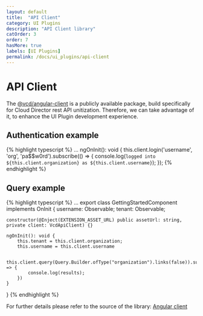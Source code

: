 ```yaml
---
layout: default
title:  "API Client"
category: UI Plugins
description: "API Client library"
catOrder: 3
order: 7
hasMore: true
labels: [UI Plugins]
permalink: /docs/ui_plugins/api-client
---
```

# API Client
The [@vcd/angular-client][api-client] is a publicly available package, build specifically for Cloud Director rest API unitization. 
Therefore, we can take advantage of it, to enhance the UI Plugin development experience.

## Authentication example

{% highlight typescript %}
...
ngOnInit(): void {
this.client.login('username', 'org', 'pa$$w0rd').subscribe(() => {
console.log(`logged into ${this.client.organization} as ${this.client.username}`);
});
{% endhighlight %}

## Query example

{% highlight typescript %}
...
export class GettingStartedComponent implements OnInit {
    username: Observable<string>;
    tenant: Observable<string>;

    constructor(@Inject(EXTENSION_ASSET_URL) public assetUrl: string, private client: VcdApiClient) {}

    ngOnInit(): void {
        this.tenant = this.client.organization;
        this.username = this.client.username
        
        this.client.query(Query.Builder.ofType("organization").links(false)).subscribe(results => {
            console.log(results);
        })
    }
}
{% endhighlight %}

For further details please refer to the source of the library: [Angular client][angular-client]

[api-client]: https://www.npmjs.com/package/@vcd/angular-client
[angular-client]: https://github.com/vmware/cloud-director-typescript-clients/tree/main/packages/angular